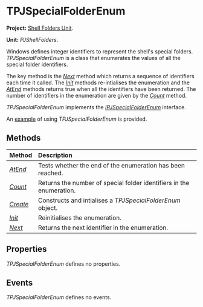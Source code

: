 # TPJSpecialFolderEnum

**Project:** [Shell Folders Unit](ShellFoldersUnit.md).

**Unit:** _PJShellFolders_.

Windows defines integer identifiers to represent the shell's special folders. _TPJSpecialFolderEnum_ is a class that enumerates the values of all the special folder identifiers.

The key method is the _[Next](TPJSpecialFolderEnumNext.md)_ method which returns a sequence of identifiers each time it called. The _[Init](TPJSpecialFolderEnumInit.md)_ methods re-intialises the enumeration and the _[AtEnd](TPJSpecialFolderEnumAtEnd.md)_ methods returns true when all the identifiers have been returned. The number of identifiers in the enumeration are given by the _[Count](TPJSpecialFolderEnumCount.md)_ method.

_TPJSpecialFolderEnum_ implements the _[IPJSpecialFolderEnum](IPJSpecialFolderEnum.md)_ interface.

An [example](PJShellFoldersExample.md) of using _TPJSpecialFolderEnum_ is provided.

## Methods

| Method | Description |
|:-------|:------------|
| _[AtEnd](TPJSpecialFolderEnumAtEnd.md)_ | Tests whether the end of the enumeration has been reached. |
| _[Count](TPJSpecialFolderEnumCount.md)_ | Returns the number of special folder identifiers in the enumeration. |
| _[Create](TPJSpecialFolderEnumCreate.md)_ | Constructs and intialises a _TPJSpecialFolderEnum_ object. |
| _[Init](TPJSpecialFolderEnumInit.md)_ | Reinitialises the enumeration. |
| _[Next](TPJSpecialFolderEnumNext.md)_ | Returns the next identifier in the enumeration. |

## Properties

_TPJSpecialFolderEnum_ defines no properties.

## Events

_TPJSpecialFolderEnum_ defines no events.
